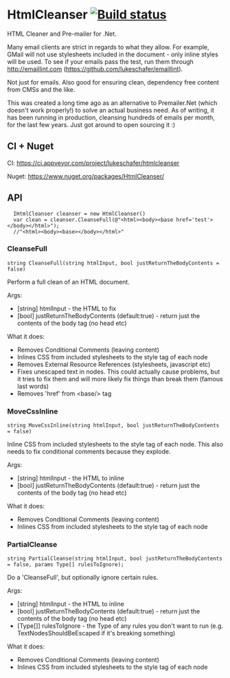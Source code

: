 HtmlCleanser [![Build status](https://ci.appveyor.com/api/projects/status/44eou144a3q6hj2b?svg=true)](https://ci.appveyor.com/project/lukeschafer/htmlcleanser)
============

HTML Cleaner and Pre-mailer for .Net.

Many email clients are strict in regards to what they allow. For example, GMail will not use stylesheets included in the document - only inline styles will be used. To see if your emails pass the test, run them through http://emaillint.com (https://github.com/lukeschafer/emaillint).

Not just for emails. Also good for ensuring clean, dependency free content from CMSs and the like.

This was created a long time ago as an alternative to Premailer.Net (which doesn't work properly!) to solve an actual business need. As of writing, it has been running in production, cleansing hundreds of emails per month, for the last few years. Just got around to open sourcing it :)

## CI + Nuget

CI: https://ci.appveyor.com/project/lukeschafer/htmlcleanser 

Nuget: https://www.nuget.org/packages/HtmlCleanser/

## API

```
  IHtmlCleanser cleanser = new HtmlCleanser()
  var clean = cleanser.CleanseFull(@"<html><body><base href='test'></body></html>");
  //"<html><body><base></body></html>"
```

### CleanseFull

```string CleanseFull(string htmlInput, bool justReturnTheBodyContents = false)```

Perform a full clean of an HTML document.

Args:
* [string] htmlInput - the HTML to fix
* [bool] justReturnTheBodyContents (default:true) - return just the contents of the body tag (no head etc)

What it does: 
* Removes Conditional Comments (leaving content)
* Inlines CSS from included stylesheets to the style tag of each node
* Removes External Resource References (stylesheets, javascript etc)
* Fixes unescaped text in nodes. This could actually cause problems, but it tries to fix them and will more likely fix things than break them (famous last words)
* Removes 'href' from \<base/\> tag

### MoveCssInline

```string MoveCssInline(string htmlInput, bool justReturnTheBodyContents = false)```

Inline CSS from included stylesheets to the style tag of each node. This also needs to fix conditional comments because they explode.

Args:
* [string] htmlInput - the HTML to inline
* [bool] justReturnTheBodyContents (default:true) - return just the contents of the body tag (no head etc)

What it does: 
* Removes Conditional Comments (leaving content)
* Inlines CSS from included stylesheets to the style tag of each node

### PartialCleanse

```string PartialCleanse(string htmlInput, bool justReturnTheBodyContents = false, params Type[] rulesToIgnore);```

Do a 'CleanseFull', but optionally ignore certain rules.

Args:
* [string] htmlInput - the HTML to inline
* [bool] justReturnTheBodyContents (default:true) - return just the contents of the body tag (no head etc)
* [Type[]] rulesToIgnore - the Type of any rules you don't want to run (e.g. TextNodesShouldBeEscaped if it's breaking something)

What it does: 
* Removes Conditional Comments (leaving content)
* Inlines CSS from included stylesheets to the style tag of each node
